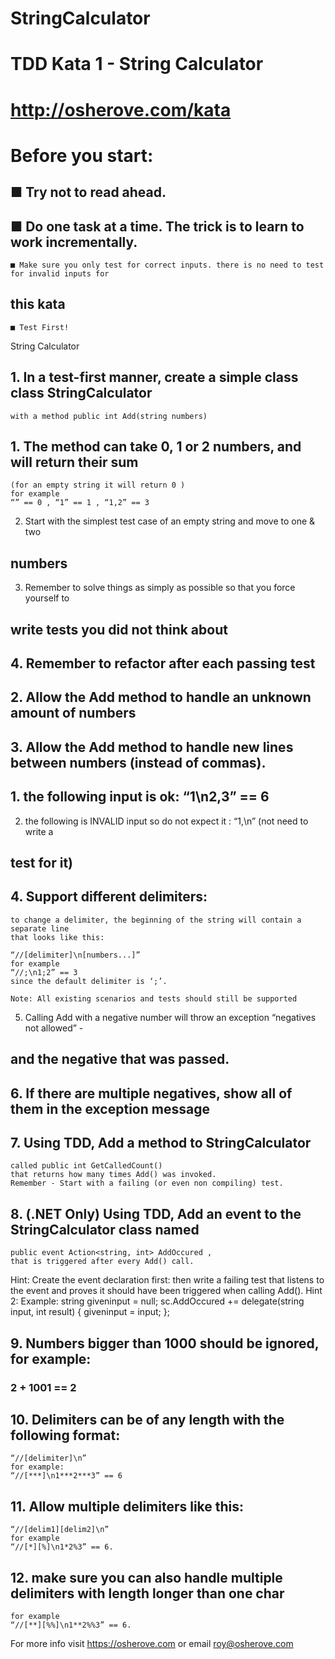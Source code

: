 # StringCalculator
# TDD Kata 1 - String Calculator

# http://osherove.com/kata

# Before you start:

## ■ Try not to read ahead.

## ■ Do one task at a time. The trick is to learn to work incrementally.

```
■ Make sure you only test for correct inputs. there is no need to test for invalid inputs for
```
## this kata

```
■ Test First!
```
String Calculator

## 1. In a test-first manner, create a simple class class StringCalculator

```
with a method public int Add(string numbers)
```
## 1. The method can take 0, 1 or 2 numbers, and will return their sum

```
(for an empty string it will return 0 )
for example
“” == 0 , “1” == 1 , “1,2” == 3
```
2. Start with the simplest test case of an empty string and move to one & two

## numbers

3. Remember to solve things as simply as possible so that you force yourself to

## write tests you did not think about

## 4. Remember to refactor after each passing test

## 2. Allow the Add method to handle an unknown amount of numbers

## 3. Allow the Add method to handle new lines between numbers (instead of commas).

## 1. the following input is ok: “1\n2,3” == 6

2. the following is INVALID input so do not expect it : “1,\n” (not need to write a

## test for it)

## 4. Support different delimiters:

```
to change a delimiter, the beginning of the string will contain a separate line
that looks like this:
```

```
“//[delimiter]\n[numbers...]”
for example
“//;\n1;2” == 3
since the default delimiter is ‘;’.
```
```
Note: All existing scenarios and tests should still be supported
```
5. Calling Add with a negative number will throw an exception “negatives not allowed” -

## and the negative that was passed.

## 6. If there are multiple negatives, show all of them in the exception message

## 7. Using TDD, Add a method to StringCalculator

```
called public int GetCalledCount()
that returns how many times Add() was invoked.
Remember - Start with a failing (or even non compiling) test.
```
## 8. (.NET Only) Using TDD, Add an event to the StringCalculator class named

```
public event Action<string, int> AddOccured ,
that is triggered after every Add() call.
```
Hint:
Create the event declaration first:
then write a failing test that listens to the event
and proves it should have been triggered when calling Add().
Hint 2:
Example:
string giveninput = null;
sc.AddOccured += delegate(string input,
int result)
{
giveninput = input;
};


## 9. Numbers bigger than 1000 should be ignored, for example:

### 2 + 1001 == 2

## 10. Delimiters can be of any length with the following format:

```
“//[delimiter]\n”
for example:
“//[***]\n1***2***3” == 6
```
## 11. Allow multiple delimiters like this:

```
“//[delim1][delim2]\n”
for example
“//[*][%]\n1*2%3” == 6.
```
## 12. make sure you can also handle multiple delimiters with length longer than one char

```
for example
“//[**][%%]\n1**2%%3” == 6.
```
For more info visit https://osherove.com or email roy@osherove.com


